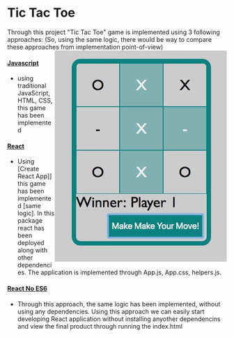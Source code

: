 # Tic Tac Toe
Through this project "Tic Tac Toe" game is implemented using 3 following approaches: (So, using the same logic, there would be way to compare these approaches from implementation point-of-view)
<img src="tictactoe.jpeg" align="right"/>

#### [Javascript](https://github.com/HamidHeyde/ReactJs/tree/master/TicTacToe/JavaScript)
* using traditional JavaScript, HTML, CSS, this game has been implemented

#### [React](https://github.com/HamidHeyde/ReactJs/tree/master/TicTacToe/React)
* Using [Create React App]] this game has been implemented [same logic]. In this package react has been deployed along with other dependencies. The application is implemented through App.js, App.css, helpers.js.

#### [React No ES6](https://github.com/HamidHeyde/ReactJs/tree/master/TicTacToe/ReactNoEs6)
* Through this approach, the same logic has been implemented, without using any dependencies. Using this approach we can easily start developing React application without installing anyother dependencins and view the final product through running the index.html